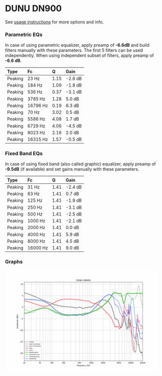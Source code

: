 # DUNU DN900
See [usage instructions](https://github.com/jaakkopasanen/AutoEq#usage) for more options and info.

### Parametric EQs
In case of using parametric equalizer, apply preamp of **-6.6dB** and build filters manually
with these parameters. The first 5 filters can be used independently.
When using independent subset of filters, apply preamp of **-6.6 dB**.

| Type    | Fc       |    Q | Gain    |
|:--------|:---------|:-----|:--------|
| Peaking | 23 Hz    | 1.15 | -2.6 dB |
| Peaking | 184 Hz   | 1.09 | -1.8 dB |
| Peaking | 536 Hz   | 0.37 | -3.1 dB |
| Peaking | 3785 Hz  | 1.28 | 5.0 dB  |
| Peaking | 16796 Hz | 0.19 | 6.3 dB  |
| Peaking | 70 Hz    | 3.02 | 0.5 dB  |
| Peaking | 5586 Hz  | 4.08 | 1.7 dB  |
| Peaking | 6729 Hz  | 4.06 | -4.5 dB |
| Peaking | 8023 Hz  | 2.16 | 2.0 dB  |
| Peaking | 16315 Hz | 1.57 | -0.5 dB |

### Fixed Band EQs
In case of using fixed band (also called graphic) equalizer, apply preamp of **-9.5dB**
(if available) and set gains manually with these parameters.

| Type    | Fc       |    Q | Gain    |
|:--------|:---------|:-----|:--------|
| Peaking | 31 Hz    | 1.41 | -2.4 dB |
| Peaking | 63 Hz    | 1.41 | 0.7 dB  |
| Peaking | 125 Hz   | 1.41 | -1.9 dB |
| Peaking | 250 Hz   | 1.41 | -3.1 dB |
| Peaking | 500 Hz   | 1.41 | -2.5 dB |
| Peaking | 1000 Hz  | 1.41 | -2.1 dB |
| Peaking | 2000 Hz  | 1.41 | 0.0 dB  |
| Peaking | 4000 Hz  | 1.41 | 5.9 dB  |
| Peaking | 8000 Hz  | 1.41 | 4.5 dB  |
| Peaking | 16000 Hz | 1.41 | 9.0 dB  |

### Graphs
![](./DUNU%20DN900.png)